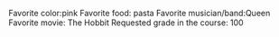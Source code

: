 Favorite color:pink 
Favorite food: pasta
Favorite musician/band:Queen 
Favorite movie: The Hobbit
Requested grade in the course: 100 
